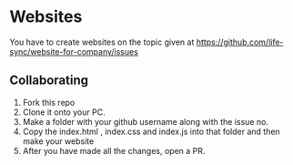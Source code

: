 # Websites
You have to create websites on the topic given at https://github.com/life-sync/website-for-company/issues
## Collaborating 
1. Fork this repo
2. Clone it onto your PC.
3. Make a folder with your github username along with the issue no.
4. Copy the index.html , index.css and index.js into that folder and then make your website
5. After you have made all the changes, open a PR.
